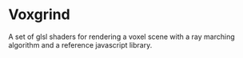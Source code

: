 Voxgrind
========

A set of glsl shaders for rendering a voxel scene with a ray marching algorithm and a reference javascript library.
